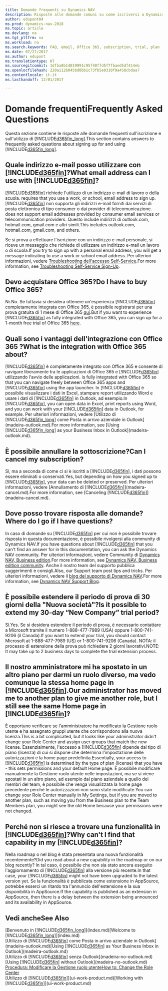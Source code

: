```yaml
---
title: Domande frequenti su Dynamics NAV
description: Risposte alle domande comuni su come iscriversi a Dynamics NAV e cosa fare per iniziare.
author: edupont04
ms.prod: dynamics-nav-2018
ms.topic: article
ms.devlang: na
ms.tgt_pltfrm: na
ms.workload: na
ms.search.keywords: FAQ, email, Office 365, subscription, trial, plan
ms.date: 07/27/2017
ms.author: edupont
ms.translationtype: HT
ms.sourcegitcommit: 1dfba8b14019991c95f40ffd5f7fbaed5df414eb
ms.openlocfilehash: 220a1126045bd0bb1c73fb5e0310f9a458cbdaa7
ms.contentlocale: it-it
ms.lasthandoff: 12/01/2017

---
```

# <a name="frequently-asked-questions"></a><span data-ttu-id="c01c9-103">Domande frequenti</span><span class="sxs-lookup"><span data-stu-id="c01c9-103">Frequently Asked Questions</span></span>
<span data-ttu-id="c01c9-104">Questa sezione contiene le risposte alle domande frequenti sull'iscrizione e sull'utilizzo di [!INCLUDE[d365fin_long](includes/d365fin_long_md.md)].</span><span class="sxs-lookup"><span data-stu-id="c01c9-104">This section contains answers to frequently asked questions about signing up for and using [!INCLUDE[d365fin_long](includes/d365fin_long_md.md)].</span></span>  

## <a name="what-email-address-can-i-use-with-included365finincludesd365finmdmd"></a><span data-ttu-id="c01c9-105">Quale indirizzo e-mail posso utilizzare con [!INCLUDE[d365fin](includes/d365fin_md.md)]?</span><span class="sxs-lookup"><span data-stu-id="c01c9-105">What email address can I use with [!INCLUDE[d365fin](includes/d365fin_md.md)]?</span></span>
[!INCLUDE[d365fin](includes/d365fin_md.md)]<span data-ttu-id="c01c9-106"> richiede l'utilizzo di un indirizzo e-mail di lavoro o della scuola.</span><span class="sxs-lookup"><span data-stu-id="c01c9-106"> requires that you use a work, or school, email address to sign up.</span></span> [!INCLUDE[d365fin](includes/d365fin_md.md)]<span data-ttu-id="c01c9-107"> non supporta gli indirizzi e-mail forniti dai servizi di posta elettronica di tipo consumer o dai provider di telecomunicazione.</span><span class="sxs-lookup"><span data-stu-id="c01c9-107"> does not support email addresses provided by consumer email services or telecommunication providers.</span></span> <span data-ttu-id="c01c9-108">Questo include indirizzi di outlook.com, hotmail.com, gmail.com e altri simili.</span><span class="sxs-lookup"><span data-stu-id="c01c9-108">This includes outlook.com, hotmail.com, gmail.com, and others.</span></span>  

<span data-ttu-id="c01c9-109">Se si prova a effettuare l'iscrizione con un indirizzo e-mail personale, si riceve un messaggio che richiede di utilizzare un indirizzo e-mail un lavoro o di scuola.</span><span class="sxs-lookup"><span data-stu-id="c01c9-109">If you try to sign up with a personal email address, you will get a message indicating to use a work or school email address.</span></span> <span data-ttu-id="c01c9-110">Per ulteriori informazioni, vedere [Troubleshooting dell'accesso Self-Service](ui-troubleshoot-self-signup.md).</span><span class="sxs-lookup"><span data-stu-id="c01c9-110">For more information, see [Troubleshooting Self-Service Sign-Up](ui-troubleshoot-self-signup.md).</span></span>  

## <a name="do-i-have-to-buy-office-365"></a><span data-ttu-id="c01c9-111">Devo acquistare Office 365?</span><span class="sxs-lookup"><span data-stu-id="c01c9-111">Do I have to buy Office 365?</span></span>
<span data-ttu-id="c01c9-112">Nr.</span><span class="sxs-lookup"><span data-stu-id="c01c9-112">No.</span></span> <span data-ttu-id="c01c9-113">Se tuttavia si desidera ottenere un'esperienza [!INCLUDE[d365fin](includes/d365fin_md.md)] completamente integrata con Office 365, è possibile registrarsi per una prova gratuita di 1 mese di Office 365 [qui](https://products.office.com/try).</span><span class="sxs-lookup"><span data-stu-id="c01c9-113">But if you want to experience [!INCLUDE[d365fin](includes/d365fin_md.md)] as fully integrated with Office 365, you can sign up for a 1-month free trial of Office 365 [here](https://products.office.com/try).</span></span>  

## <a name="what-is-the-integration-with-office-365-about"></a><span data-ttu-id="c01c9-114">Quali sono i vantaggi dell'integrazione con Office 365 ?</span><span class="sxs-lookup"><span data-stu-id="c01c9-114">What is the integration with Office 365 about?</span></span>
[!INCLUDE[d365fin](includes/d365fin_md.md)]<span data-ttu-id="c01c9-115"> è completamente integrato con Office 365 e consente di navigare liberamente tra le applicazioni di Office 365 e [!INCLUDE[d365fin](includes/d365fin_md.md)] utilizzando l'avvio delle applicazioni.</span><span class="sxs-lookup"><span data-stu-id="c01c9-115"> is fully integrated with Office 365 so that you can navigate freely between Office 365 apps and [!INCLUDE[d365fin](includes/d365fin_md.md)] using the app launcher.</span></span> <span data-ttu-id="c01c9-116">In [!INCLUDE[d365fin](includes/d365fin_md.md)] è possibile visualizzare i dati in Excel, stampare report utilizzando Word e usare i dati di [!INCLUDE[d365fin](includes/d365fin_md.md)] in Outlook, ad esempio.</span><span class="sxs-lookup"><span data-stu-id="c01c9-116">In [!INCLUDE[d365fin](includes/d365fin_md.md)], you can open data in Excel, print reports using Word, and you can work with your [!INCLUDE[d365fin](includes/d365fin_md.md)] data in Outlook, for example.</span></span> <span data-ttu-id="c01c9-117">Per ulteriori informazioni, vedere [Utilizzo di [!INCLUDE[d365fin_long](includes/d365fin_long_md.md)] come Posta in arrivo aziendale in Outlook](madeira-outlook.md).</span><span class="sxs-lookup"><span data-stu-id="c01c9-117">For more information, see [Using [!INCLUDE[d365fin_long](includes/d365fin_long_md.md)] as your Business Inbox in Outlook](madeira-outlook.md).</span></span>  

## <a name="can-i-cancel-my-subscription"></a><span data-ttu-id="c01c9-118">È possibile annullare la sottoscrizione?</span><span class="sxs-lookup"><span data-stu-id="c01c9-118">Can I cancel my subscription?</span></span>
<span data-ttu-id="c01c9-119">Sì, ma a seconda di come ci si è iscritti a [!INCLUDE[d365fin](includes/d365fin_md.md)], i dati possono essere eliminati o conservati.</span><span class="sxs-lookup"><span data-stu-id="c01c9-119">Yes, but depending on how you signed up to [!INCLUDE[d365fin](includes/d365fin_md.md)], your data can be deleted or preserved.</span></span> <span data-ttu-id="c01c9-120">Per ulteriori informazioni, vedere [Annullamento di [!INCLUDE[d365fin](includes/d365fin_md.md)]](madeira-cancel.md).</span><span class="sxs-lookup"><span data-stu-id="c01c9-120">For more information, see [Canceling [!INCLUDE[d365fin](includes/d365fin_md.md)]](madeira-cancel.md).</span></span>  

## <a name="where-do-i-go-if-i-have-questions"></a><span data-ttu-id="c01c9-121">Dove posso trovare risposta alle domande?</span><span class="sxs-lookup"><span data-stu-id="c01c9-121">Where do I go if I have questions?</span></span>
<span data-ttu-id="c01c9-122">In caso di domande su [!INCLUDE[d365fin](includes/d365fin_md.md)] per cui non è possibile trovare risposta in questa documentazione, è possibile rivolgersi alla community di Dynamics NAV.</span><span class="sxs-lookup"><span data-stu-id="c01c9-122">If you have questions about [!INCLUDE[d365fin](includes/d365fin_md.md)] that you can't find an answer for in this documentation, you can ask the Dynamics NAV community.</span></span> <span data-ttu-id="c01c9-123">Per ulteriori informazioni, vedere Community di [Dynamics NAV, Business edition](https://community.dynamics.com/business).</span><span class="sxs-lookup"><span data-stu-id="c01c9-123">For more information, see [Dynamics NAV, Business edition community](https://community.dynamics.com/business).</span></span> <span data-ttu-id="c01c9-124">Anche il nostro team del supporto pubblica suggerimenti e consigli.</span><span class="sxs-lookup"><span data-stu-id="c01c9-124">Also, our Support team post tips and tricks.</span></span> <span data-ttu-id="c01c9-125">Per ulteriori informazioni, vedere il [blog del supporto di Dynamics NAV](https://blogs.msdn.microsoft.com/dyn365finsupport).</span><span class="sxs-lookup"><span data-stu-id="c01c9-125">For more information, see [Dynamics NAV Support Blog](https://blogs.msdn.microsoft.com/dyn365finsupport).</span></span>  

## <a name="is-it-possible-to-extend-my-30-day-new-company-trial-period"></a><span data-ttu-id="c01c9-126">È possibile estendere il periodo di prova di 30 giorni della "Nuova società"?</span><span class="sxs-lookup"><span data-stu-id="c01c9-126">Is it possible to extend my 30-day “New Company” trial period?</span></span>
<span data-ttu-id="c01c9-127">Sì.</span><span class="sxs-lookup"><span data-stu-id="c01c9-127">Yes.</span></span> <span data-ttu-id="c01c9-128">Se si desidera estendere il periodo di prova, è necessario contattare a Microsoft tramite il numero 1-888-477-7989 (USA) oppure 1-800-741-9206 (il Canada).</span><span class="sxs-lookup"><span data-stu-id="c01c9-128">If you want to extend your trial, you should contact Microsoft at 1-888-477-7989 (US) or 1-800-741-9206 (Canada).</span></span> <span data-ttu-id="c01c9-129">NOTA: il processo di estensione della prova può richiedere 2 giorni lavorativi.</span><span class="sxs-lookup"><span data-stu-id="c01c9-129">NOTE:  It may take up to 2 business days to complete the trial extension process.</span></span>  

## <a name="our-administrator-has-moved-me-to-another-plan-to-give-me-another-role-but-i-still-see-the-same-home-page-in-included365finincludesd365finmdmd"></a><span data-ttu-id="c01c9-130">Il nostro amministratore mi ha spostato in un altro piano per darmi un ruolo diverso, ma vedo comunque la stessa home page in [!INCLUDE[d365fin](includes/d365fin_md.md)].</span><span class="sxs-lookup"><span data-stu-id="c01c9-130">Our administrator has moved me to another plan to give me another role, but I still see the same Home page in [!INCLUDE[d365fin](includes/d365fin_md.md)]?</span></span>
<span data-ttu-id="c01c9-131">È opportuno verificare se l'amministratore ha modificato la Gestione ruolo utente e ha assegnato gruppi utente che corrispondono alla nuova licenza.</span><span class="sxs-lookup"><span data-stu-id="c01c9-131">This is a bit complicated, but it looks like your administrator didn't change your Role Center and assign user groups that match the new license.</span></span> <span data-ttu-id="c01c9-132">Essenzialmente, l'accesso a [!INCLUDE[d365fin](includes/d365fin_md.md)] dipende dal tipo di piano (licenza) di cui si dispone che determina l'impostazione delle autorizzazioni e la home page predefinita.</span><span class="sxs-lookup"><span data-stu-id="c01c9-132">Essentially, your access to [!INCLUDE[d365fin](includes/d365fin_md.md)] is determined by the type of plan (license) that you have - this sets permissions and your default Home page.</span></span> <span data-ttu-id="c01c9-133">È possibile modificare manualmente la Gestione ruolo utente nelle impostazioni, ma se si viene spostati in un altro piano, ad esempio dal piano aziendale a quello dei membri del team, è possibile che venga visualizzata la home page precedente perché le autorizzazioni non sono state modificate.</span><span class="sxs-lookup"><span data-stu-id="c01c9-133">You can change your Role Center manually in My Settings, but if you are moved to another plan, such as moving you from the Business plan to the Team Members plan, you might see the old Home because your permissions were not changed.</span></span>  

## <a name="why-cant-i-find-that-capability-in-my-included365finincludesd365finmdmd"></a><span data-ttu-id="c01c9-134">Perché non si riesce a trovare una funzionalità in [!INCLUDE[d365fin](includes/d365fin_md.md)]?</span><span class="sxs-lookup"><span data-stu-id="c01c9-134">Why can't I find that capability in my [!INCLUDE[d365fin](includes/d365fin_md.md)]?</span></span>
<span data-ttu-id="c01c9-135">Nella roadmap o nel blog è stata presentata una nuova funzionalità recentemente?</span><span class="sxs-lookup"><span data-stu-id="c01c9-135">Did you read about a new capability in the roadmap or on our blog recently?</span></span> <span data-ttu-id="c01c9-136">In tal caso, è possibile che non sia stato ancora eseguito l'aggiornamento di [!INCLUDE[d365fin](includes/d365fin_md.md)] alla versione più recente.</span><span class="sxs-lookup"><span data-stu-id="c01c9-136">In that case, your [!INCLUDE[d365fin](includes/d365fin_md.md)] might not have been upgraded to the latest version yet.</span></span> <span data-ttu-id="c01c9-137">Se la funzionalità è pubblicata come estensione in AppSource, potrebbe esserci un ritardo tra l'annuncio dell'estensione e la sua disponibilità in AppSource.</span><span class="sxs-lookup"><span data-stu-id="c01c9-137">If the capability is published as an extension in AppSource, then there is a delay between the extension being announced and its availability in AppSource.</span></span>

## <a name="see-also"></a><span data-ttu-id="c01c9-138">Vedi anche</span><span class="sxs-lookup"><span data-stu-id="c01c9-138">See Also</span></span>
<span data-ttu-id="c01c9-139">[Benvenuto in [!INCLUDE[d365fin_long](includes/d365fin_long_md.md)]](index.md)</span><span class="sxs-lookup"><span data-stu-id="c01c9-139">[Welcome to [!INCLUDE[d365fin_long](includes/d365fin_long_md.md)]](index.md)</span></span>  
<span data-ttu-id="c01c9-140">[Utilizzo di [!INCLUDE[d365fin](includes/d365fin_md.md)] come Posta in arrivo aziendale in Outlook](madeira-outlook.md)</span><span class="sxs-lookup"><span data-stu-id="c01c9-140">[Using [!INCLUDE[d365fin](includes/d365fin_md.md)] as Your Business Inbox in Outlook](madeira-outlook.md)</span></span>  
<span data-ttu-id="c01c9-141">[Utilizzo di [!INCLUDE[d365fin](includes/d365fin_md.md)] senza Outlook](madeira-no-outlook.md)</span><span class="sxs-lookup"><span data-stu-id="c01c9-141">[Using [!INCLUDE[d365fin](includes/d365fin_md.md)] without Outlook](madeira-no-outlook.md)</span></span>  
[<span data-ttu-id="c01c9-142">Procedura: Modificare la Gestione ruolo utente</span><span class="sxs-lookup"><span data-stu-id="c01c9-142">How to: Change the Role Center</span></span>](change-role.md)  
<span data-ttu-id="c01c9-143">[Utilizzo di [!INCLUDE[d365fin](includes/d365fin_md.md)]](ui-work-product.md)</span><span class="sxs-lookup"><span data-stu-id="c01c9-143">[Working with [!INCLUDE[d365fin](includes/d365fin_md.md)]](ui-work-product.md)</span></span>  

